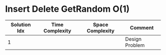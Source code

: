 # Insert Delete GetRandom O(1)

| Solution Idx | Time Complexity | Space Complexity | Comment        |
| ------------ | --------------- | ---------------- | -------------- |
| 1            |                 |                  | Design Problem |
